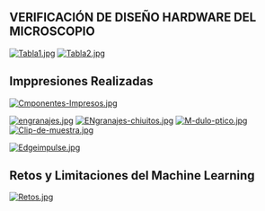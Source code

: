 
## VERIFICACIÓN DE DISEÑO HARDWARE DEL MICROSCOPIO
[![Tabla1.jpg](https://i.postimg.cc/PrhWpNCk/Tabla1.jpg)](https://postimg.cc/LhCYG9ky)
[![Tabla2.jpg](https://i.postimg.cc/YCTjFydm/Tabla2.jpg)](https://postimg.cc/sM9VdKdV)
## Imppresiones Realizadas 
[![Cmponentes-Impresos.jpg](https://i.postimg.cc/15vZPSnX/Cmponentes-Impresos.jpg)](https://postimg.cc/F7k6g2xX)

[![engranajes.jpg](https://i.postimg.cc/xdkxwDHw/engranajes.jpg)](https://postimg.cc/bGh9n5mg)
[![ENgranajes-chiuitos.jpg](https://i.postimg.cc/kGwvVfKN/ENgranajes-chiuitos.jpg)](https://postimg.cc/SY2M3LZj)
[![M-dulo-ptico.jpg](https://i.postimg.cc/0jQ1KXhP/M-dulo-ptico.jpg)](https://postimg.cc/cgVbVhsb)
[![Clip-de-muestra.jpg](https://i.postimg.cc/mZSw62Jc/Clip-de-muestra.jpg)](https://postimg.cc/BtXHjsqs)

[![Edgeimpulse.jpg](https://i.postimg.cc/SQJZmgnz/Edgeimpulse.jpg)](https://postimg.cc/1410Hcc9)

## Retos y Limitaciones del Machine Learning
[![Retos.jpg](https://i.postimg.cc/JnGCBnVQ/Retos.jpg)](https://postimg.cc/G8w5WbpB)
